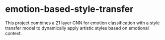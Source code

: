 # emotion-based-style-transfer
This project combines a 21 layer CNN for emotion classification with a style transfer model to dynamically apply artistic styles based on emotional context.
